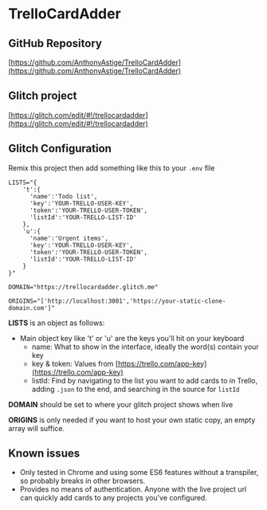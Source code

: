 # TrelloCardAdder

## GitHub Repository

[https://github.com/AnthonyAstige/TrelloCardAdder](https://github.com/AnthonyAstige/TrelloCardAdder)

## Glitch project

[https://glitch.com/edit/#!/trellocardadder](https://glitch.com/edit/#!/trellocardadder)

## Glitch Configuration

Remix this project then add something like this to your `.env` file

```
LISTS="{
    't':{
      'name':'Todo list',
      'key':'YOUR-TRELLO-USER-KEY',
      'token':'YOUR-TRELLO-USER-TOKEN',
      'listId':'YOUR-TRELLO-LIST-ID'
    },
    'u':{
      'name':'Urgent items',
      'key':'YOUR-TRELLO-USER-KEY',
      'token':'YOUR-TRELLO-USER-TOKEN',
      'listId':'YOUR-TRELLO-LIST-ID'
    }
}"

DOMAIN="https://trellocardadder.glitch.me"

ORIGINS="['http://localhost:3001','https://your-static-clone-domain.com']"
```

**LISTS** is an object as follows:

* Main object key like 't' or 'u' are the keys you'll hit on your keyboard
    * name: What to show in the interface, ideally the word(s) contain your key
    * key & token: Values from [https://trello.com/app-key](https://trello.com/app-key)
    * listId: Find by navigating to the list you want to add cards to in Trello, adding `.json` to the end, and searching in the source for `listId`

**DOMAIN** should be set to where your glitch project shows when live

**ORIGINS** is only needed if you want to host your own static copy, an empty array will suffice.

## Known issues

* Only tested in Chrome and using some ES6 features without a transpiler, so probably breaks in other browsers.
* Provides no means of authentication. Anyone with the live project url can quickly add cards to any projects you've configured.